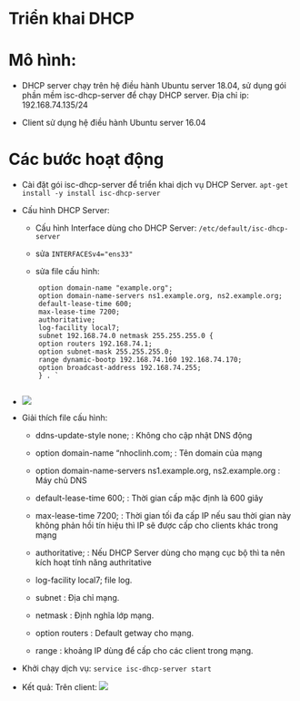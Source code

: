 # Triển khai DHCP

# Mô hình:

- DHCP server chạy trên hệ điều hành Ubuntu server 18.04, sử dụng gói phần mềm isc-dhcp-server để chạy DHCP server. Địa chỉ ip: 192.168.74.135/24

- Client sử dụng hệ điều hành Ubuntu server 16.04

# Các bước hoạt động

- Cài đặt gói isc-dhcp-server để triển khai dịch vụ DHCP Server.
   ` apt-get install -y install isc-dhcp-server  `
-  Cấu hình DHCP Server:
   + Cấu hình Interface dùng cho DHCP Server: `/etc/default/isc-dhcp-server`
   +  sửa `INTERFACESv4="ens33"`
   
   + sửa file cấu hình:
   ``` ddns-update-style none;
       option domain-name "example.org";
       option domain-name-servers ns1.example.org, ns2.example.org;
       default-lease-time 600;
       max-lease-time 7200;
       authoritative;
       log-facility local7;
       subnet 192.168.74.0 netmask 255.255.255.0 {
	   option routers 192.168.74.1;
	   option subnet-mask 255.255.255.0;
	   range dynamic-bootp 192.168.74.160 192.168.74.170;
	   option broadcast-address 192.168.74.255;
       } . `
	   
- ![]( /image/dhcp1.PNG)         
	   
- Giải thích file cấu hình:
  + ddns-update-style none; : Không cho cập nhật DNS động

  + option domain-name “nhoclinh.com; : Tên domain của mạng

  + option domain-name-servers ns1.example.org, ns2.example.org : Máy chủ DNS

  + default-lease-time 600; : Thời gian cấp mặc định là 600 giây

  + max-lease-time 7200; : Thời gian tối đa cấp IP nếu sau thời gian này không phản hồi tín hiệu thì IP sẽ được cấp cho clients khác trong mạng

  + authoritative; : Nếu DHCP Server dùng cho mạng cục bộ thì ta nên kích hoạt tính năng authritative

  + log-facility local7; file log.

  + subnet : Địa chỉ mạng.

  + netmask : Định nghĩa lớp mạng.

  + option routers : Default getway cho mạng.

  + range : khoảng IP dùng để cấp cho các client trong mạng.  
  
-   Khởi chạy dịch vụ: ` service isc-dhcp-server start `

- Kết quả: Trên client:
  ![]( /image/dhcp2.png)

  
	   
	   
	   


